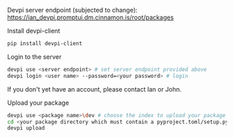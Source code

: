 Devpi server endpoint (subjected to change): https://ian_devpi.promptui.dm.cinnamon.is/root/packages

Install devpi-client

```bash
pip install devpi-client
```

Login to the server

```bash
devpi use <server endpoint> # set server endpoint provided above
devpi login <user name> --password=<your password> # login
```

If you don't yet have an account, please contact Ian or John.

Upload your package

```bash
devpi use <package name>\dev # choose the index to upload your package
cd <your package directory which must contain a pyproject.toml/setup.py>
devpi upload
```
